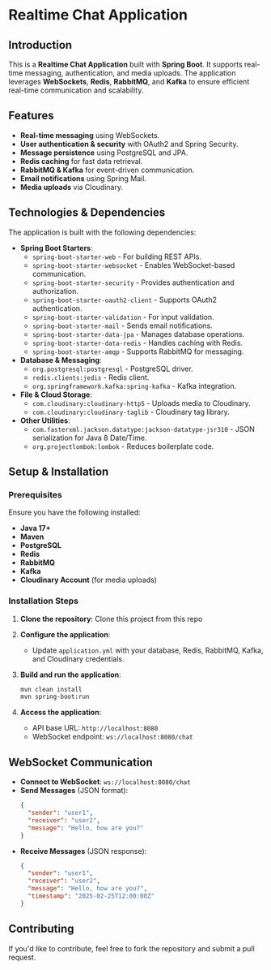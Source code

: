 # Realtime Chat Application

## Introduction

This is a **Realtime Chat Application** built with **Spring Boot**. It supports real-time messaging, authentication, and media uploads. The application leverages **WebSockets**, **Redis**, **RabbitMQ**, and **Kafka** to ensure efficient real-time communication and scalability.

## Features

- **Real-time messaging** using WebSockets.
- **User authentication & security** with OAuth2 and Spring Security.
- **Message persistence** using PostgreSQL and JPA.
- **Redis caching** for fast data retrieval.
- **RabbitMQ & Kafka** for event-driven communication.
- **Email notifications** using Spring Mail.
- **Media uploads** via Cloudinary.

## Technologies & Dependencies

The application is built with the following dependencies:

- **Spring Boot Starters**:
  - `spring-boot-starter-web` - For building REST APIs.
  - `spring-boot-starter-websocket` - Enables WebSocket-based communication.
  - `spring-boot-starter-security` - Provides authentication and authorization.
  - `spring-boot-starter-oauth2-client` - Supports OAuth2 authentication.
  - `spring-boot-starter-validation` - For input validation.
  - `spring-boot-starter-mail` - Sends email notifications.
  - `spring-boot-starter-data-jpa` - Manages database operations.
  - `spring-boot-starter-data-redis` - Handles caching with Redis.
  - `spring-boot-starter-amqp` - Supports RabbitMQ for messaging.
- **Database & Messaging**:
  - `org.postgresql:postgresql` - PostgreSQL driver.
  - `redis.clients:jedis` - Redis client.
  - `org.springframework.kafka:spring-kafka` - Kafka integration.
- **File & Cloud Storage**:
  - `com.cloudinary:cloudinary-http5` - Uploads media to Cloudinary.
  - `com.cloudinary:cloudinary-taglib` - Cloudinary tag library.
- **Other Utilities**:
  - `com.fasterxml.jackson.datatype:jackson-datatype-jsr310` - JSON serialization for Java 8 Date/Time.
  - `org.projectlombok:lombok` - Reduces boilerplate code.

## Setup & Installation

### Prerequisites

Ensure you have the following installed:

- **Java 17+**
- **Maven**
- **PostgreSQL**
- **Redis**
- **RabbitMQ**
- **Kafka**
- **Cloudinary Account** (for media uploads)

### Installation Steps

1. **Clone the repository**:
   Clone this project from this repo

2. **Configure the application**:
   - Update `application.yml` with your database, Redis, RabbitMQ, Kafka, and Cloudinary credentials.

3. **Build and run the application**:
   ```sh
   mvn clean install
   mvn spring-boot:run
   ```

4. **Access the application**:
   - API base URL: `http://localhost:8080`
   - WebSocket endpoint: `ws://localhost:8080/chat`
 

## WebSocket Communication

- **Connect to WebSocket**: `ws://localhost:8080/chat`
- **Send Messages** (JSON format):
  ```json
  {
    "sender": "user1",
    "receiver": "user2",
    "message": "Hello, how are you?"
  }
  ```
- **Receive Messages** (JSON response):
  ```json
  {
    "sender": "user1",
    "receiver": "user2",
    "message": "Hello, how are you?",
    "timestamp": "2025-02-25T12:00:00Z"
  }
  ```

## Contributing

If you'd like to contribute, feel free to fork the repository and submit a pull request.
 